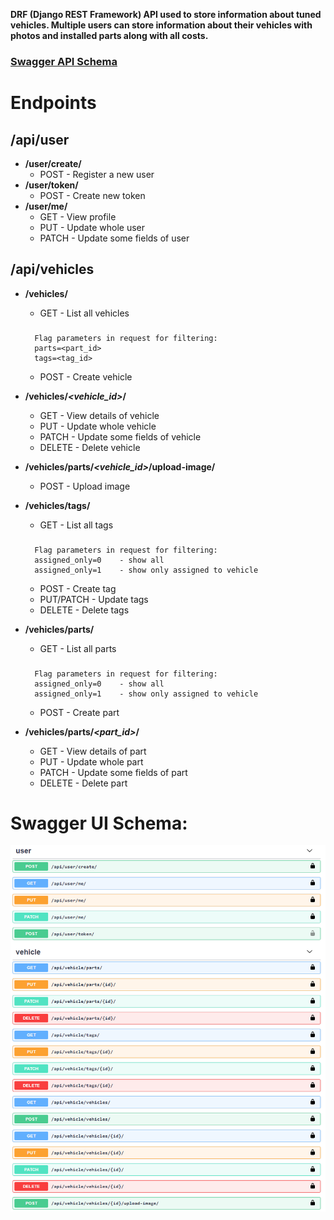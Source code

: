 **DRF (Django REST Framework) API used to store information about tuned vehicles. Multiple users can store information about their vehicles with photos and installed parts along with all costs.**

### [Swagger API Schema](https://github.com/PatrykDu/parts-app-api#swagger-ui-schema "Heading link")
#
# Endpoints

## /api/user
 - **/user/create/**
   - POST - Register a new user
 - **/user/token/**
    - POST - Create new token
 - **/user/me/**
    - GET - View profile
    - PUT - Update whole user
    - PATCH - Update some fields of user
## /api/vehicles
 - **/vehicles/**
    - GET - List all vehicles
         
   ###
         Flag parameters in request for filtering:
         parts=<part_id>
         tags=<tag_id>

    - POST - Create vehicle
   

 - **/vehicles/*<vehicle_id>*/**
    - GET - View details of vehicle
    - PUT - Update whole vehicle
    - PATCH - Update some fields of vehicle
    - DELETE - Delete vehicle
 - **/vehicles/parts/*<vehicle_id>*/upload-image/**
    - POST - Upload image
 - **/vehicles/tags/**
    - GET - List all tags
   ###
         Flag parameters in request for filtering:
         assigned_only=0    - show all
         assigned_only=1    - show only assigned to vehicle

    - POST - Create tag
    - PUT/PATCH - Update tags
    - DELETE - Delete tags
 - **/vehicles/parts/**
    - GET - List all parts
   ###
         Flag parameters in request for filtering:
         assigned_only=0    - show all
         assigned_only=1    - show only assigned to vehicle

    - POST - Create part
 - **/vehicles/parts/*<part_id>*/**
    - GET - View details of part
    - PUT - Update whole part
    - PATCH - Update some fields of part
    - DELETE - Delete part

#
#

# Swagger UI Schema:
![Swagger Schema](https://github.com/PatrykDu/parts-app-api/blob/main/.github/pictures/API_schema.png?raw=true)